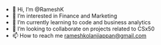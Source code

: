 - 👋 Hi, I’m @RameshK
- 👀 I’m interested in Finance and Marketing
- 🌱 I’m currently learning to code and business analytics
- 💞️ I’m looking to collaborate on projects related to CSx50
- 📫 How to reach me rameshkolanjiappan@gmail.com

<!---
Rameshkolanjiappan/Rameshkolanjiappan is a ✨ special ✨ repository because its `README.md` (this file) appears on your GitHub profile.
You can click the Preview link to take a look at your changes.
--->
